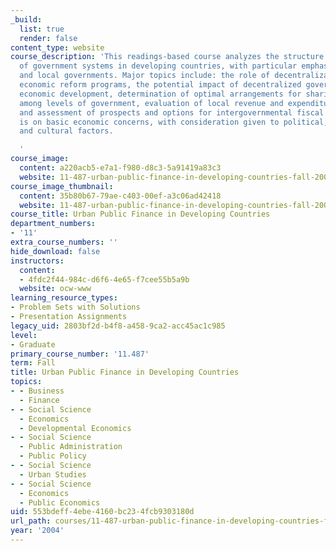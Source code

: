 ```yaml
---
_build:
  list: true
  render: false
content_type: website
course_description: 'This readings-based course analyzes the structure and operation
  of government systems in developing countries, with particular emphasis on regional
  and local governments. Major topics include: the role of decentralization in national
  economic reform programs, the potential impact of decentralized governments on local
  economic development, determination of optimal arrangements for sharing fiscal responsibilities
  among levels of government, evaluation of local revenue and expenditure decisions,
  and assessment of prospects and options for intergovernmental fiscal reform. Emphasis
  is on basic economic concerns, with consideration given to political, institutional,
  and cultural factors.

  '
course_image:
  content: a220acb5-e7a1-f980-d8c3-5a91419a83c3
  website: 11-487-urban-public-finance-in-developing-countries-fall-2004
course_image_thumbnail:
  content: 35b80b67-79ae-c403-00ef-a3c06ad42418
  website: 11-487-urban-public-finance-in-developing-countries-fall-2004
course_title: Urban Public Finance in Developing Countries
department_numbers:
- '11'
extra_course_numbers: ''
hide_download: false
instructors:
  content:
  - 4fdc2f44-984c-d6f6-4e65-f7cee55b5a9b
  website: ocw-www
learning_resource_types:
- Problem Sets with Solutions
- Presentation Assignments
legacy_uid: 2803bf2d-b4f8-a458-9ca2-acc45ac1c985
level:
- Graduate
primary_course_number: '11.487'
term: Fall
title: Urban Public Finance in Developing Countries
topics:
- - Business
  - Finance
- - Social Science
  - Economics
  - Developmental Economics
- - Social Science
  - Public Administration
  - Public Policy
- - Social Science
  - Urban Studies
- - Social Science
  - Economics
  - Public Economics
uid: 553bdeff-4ebe-4160-bc23-4fcb9303180d
url_path: courses/11-487-urban-public-finance-in-developing-countries-fall-2004
year: '2004'
---
```

